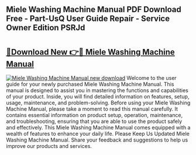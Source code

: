 ## Miele Washing Machine Manual PDF Download Free - Part-UsQ User Guide Repair - Service Owner Edition PSRJd

# <h2><a href="http://cf1213.oget.top/?id=Miele+Washing+Machine+Manual">🔗Download New 👉🔴 Miele Washing Machine Manual</a></h2>

[![Miele Washing Machine Manual new download](https://i.imgur.com/5g1atiW.png)](http://cf1213.oget.top/?id=Miele+Washing+Machine+Manual)
Welcome to the user guide for your newly purchased Miele Washing Machine Manual. This manual is designed to assist you in mastering the functions and capabilities of your product. Inside, you will find detailed information on features, setup, usage, maintenance, and problem-solving. Before using your Miele Washing Machine Manual, please take a moment to read this manual carefully. It contains essential information on product setup, operation, maintenance, and troubleshooting, ensuring that you are able to use the product safely and effectively. This Miele Washing Machine Manual comes equipped with a wealth of features to enhance your daily life. Please Keep Us Updated Miele Washing Machine Manual. Share your feedback and suggestions to help us improve our products and services.
